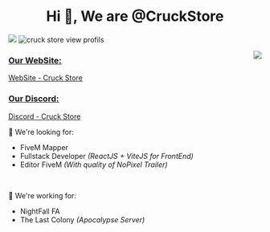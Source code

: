 <h1 align="center">Hi 👋, We are @CruckStore</h1>

<p align="left"> 
  <a href="https://discord.gg/cruckstore" rel="nofollow"><img src="https://img.shields.io/discord/925836113065705552?color=success&label=Discord&style=flat-square"  style="max-width:100%;"></a>
  <img src="https://komarev.com/ghpvc/?username=CruckStore&label=Profile%20views&color=0e75b6&style=flat" alt="cruck store view profils" />
</p>

<a href="https://discord.com/users/746700907248484393">
  <img src="https://lanyard.cnrad.dev/api/746700907248484393?hideTimestamp=true&idleMessage=Stream.Cruck.Store" align="right"/>
</a>

<h3 align="left" style="text-decoration: underline;"><u>Our WebSite:</u></h3>
<p><a href="https://www.cruck.store" target="_blank">WebSite - Cruck Store</a></p>

<h3 align="left" style="text-decoration: underline;"><u>Our Discord:</u></h3>
<p><a href="https://discord.gg/cruckstore" target="_blank">Discord - Cruck Store</a></p>


💞️ We're looking for:
  - FiveM Mapper
  - Fullstack Developer <i>(ReactJS + ViteJS for FrontEnd)</i>
  - Editor FiveM <i>(With quality of NoPixel Trailer)</i>

<br>

💞️ We're working for:
  - NightFall FA
  - The Last Colony <i>(Apocalypse Server)<i>
    
<!--
<style>
img {
  margin-top: 50px;
  padding-top: 10%;
}
<style>
-->
